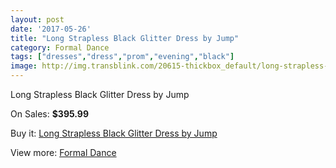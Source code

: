 ```yaml
---
layout: post
date: '2017-05-26'
title: "Long Strapless Black Glitter Dress by Jump"
category: Formal Dance
tags: ["dresses","dress","prom","evening","black"]
image: http://img.transblink.com/20615-thickbox_default/long-strapless-black-glitter-dress-by-jump.jpg
---
```

Long Strapless Black Glitter Dress by Jump

On Sales: **$395.99**
<a href="https://www.transblink.com/en/formal-dance/6517-long-strapless-black-glitter-dress-by-jump.html"><amp-img layout="responsive" width="600" height="600" src="//img.transblink.com/20615-thickbox_default/long-strapless-black-glitter-dress-by-jump.jpg" alt="Long Strapless Black Glitter Dress by Jump 0" /></a>
<a href="https://www.transblink.com/en/formal-dance/6517-long-strapless-black-glitter-dress-by-jump.html"><amp-img layout="responsive" width="600" height="600" src="//img.transblink.com/20616-thickbox_default/long-strapless-black-glitter-dress-by-jump.jpg" alt="Long Strapless Black Glitter Dress by Jump 1" /></a>

Buy it: [Long Strapless Black Glitter Dress by Jump](https://www.transblink.com/en/formal-dance/6517-long-strapless-black-glitter-dress-by-jump.html "Long Strapless Black Glitter Dress by Jump")

View more: [Formal Dance](https://www.transblink.com/en/6-formal-dance "Formal Dance")